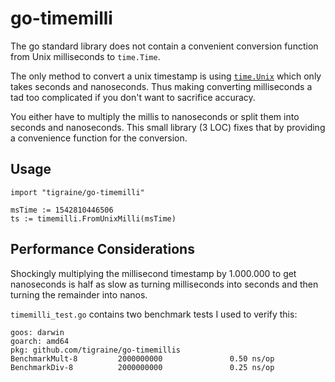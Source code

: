 # go-timemilli

The go standard library does not contain a convenient conversion function from Unix milliseconds to `time.Time`.

The only method to convert a unix timestamp is using [`time.Unix`](https://godoc.org/time#Unix) which only takes seconds and nanoseconds. Thus making converting milliseconds a tad too complicated if you don't want to sacrifice accuracy. 

You either have to multiply the millis to nanoseconds or split them into seconds and nanoseconds. This small library (3 LOC) fixes that by providing a convenience function for the conversion.

## Usage

```
import "tigraine/go-timemilli"

msTime := 1542810446506
ts := timemilli.FromUnixMilli(msTime)
```

## Performance Considerations

Shockingly multiplying the millisecond timestamp by 1.000.000 to get nanoseconds is half as slow as turning milliseconds into seconds and then turning the remainder into nanos.

`timemilli_test.go` contains two benchmark tests I used to verify this:

```
goos: darwin
goarch: amd64
pkg: github.com/tigraine/go-timemillis
BenchmarkMult-8         2000000000               0.50 ns/op
BenchmarkDiv-8          2000000000               0.25 ns/op
```
